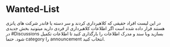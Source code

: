 # Wanted-List
در این لیست افراد حقیقی که کلاهبرداری کردند و سر دسته یا فاندر شرکت های پانزی هستند قرار داده شده است
اگر اطلاعات کلاهبرداری از فردی دارید میتونید بخش جدیدی در #Discussions بسازید وبا سند و مدرک اطلاعات را بارگذاری کنید تا اطلاعات تکمیل شود.
حتما category را announcement انتخاب کنید.
